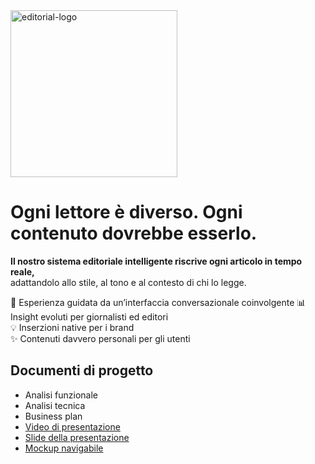 <img width="267" alt="editorial-logo" src="https://github.com/user-attachments/assets/17824339-b5be-4bb5-9992-1da7d3db1e2e" />

# Ogni lettore è diverso. Ogni contenuto dovrebbe esserlo.

**Il nostro sistema editoriale intelligente riscrive ogni articolo in tempo reale,**  
adattandolo allo stile, al tono e al contesto di chi lo legge.

📲 Esperienza guidata da un’interfaccia conversazionale coinvolgente
📊 Insight evoluti per giornalisti ed editori  
💡 Inserzioni native per i brand  
✨ Contenuti davvero personali per gli utenti

## Documenti di progetto
- Analisi funzionale
- Analisi tecnica
- Business plan
- [Video di presentazione](https://vimeo.com/1090833792/a0c9239bf0)
- [Slide della presentazione](https://www.figma.com/deck/PbjIhdoJwG84yf1lOdE0jc/Editorial?node-id=1-731&t=C1IPAWHMabDo1equ-1)
- [Mockup navigabile](https://www.figma.com/design/VVlOIfOH7KhUQbDykNnrL9/Editorial-public-mockup?node-id=73-21&t=YgjdDGSpUkIDXfkL-1)

